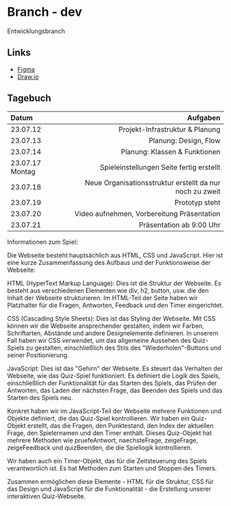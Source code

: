 # Branch - dev
Entwicklungsbranch

## Links
- [Figma](https://www.figma.com/file/2BKPjRQVSBAR97niuKhUCq/Quiz-Version-1?type=design&node-id=0-1&mode=design&t=PkKFhdvKvjuMkRe5-0)
- [Draw.io](https://app.diagrams.net/#Hkarimkarimson%2Fquiz%2Fdev%2FquizJavaScript.drawio)

## Tagebuch
| Datum | Aufgaben |
|:--       | ---:   |
|23.07.12| Projekt-Infrastruktur & Planung |
|23.07.13| Planung: Design, Flow |
|23.07.14| Planung: Klassen & Funktionen |
|23.07.17 Montag | Spieleinstellungen Seite fertig erstellt|
|23.07.18| Neue Organisationsstruktur erstellt da nur noch zu zweit |
|23.07.19| Prototyp steht |
|23.07.20| Video aufnehmen, Vorbereitung Präsentation |
|23.07.21| Präsentation ab 9:00 Uhr |

Informationen zum Spiel:

Die Webseite besteht hauptsächlich aus HTML, CSS und JavaScript. Hier ist eine kurze Zusammenfassung des Aufbaus und der Funktionsweise der Webseite:

HTML (HyperText Markup Language): Dies ist die Struktur der Webseite. Es besteht aus verschiedenen Elementen wie div, h2, button, usw. die den Inhalt der Webseite strukturieren. Im HTML-Teil der Seite haben wir Platzhalter für die Fragen, Antworten, Feedback und den Timer eingerichtet.

CSS (Cascading Style Sheets): Dies ist das Styling der Webseite. Mit CSS können wir die Webseite ansprechender gestalten, indem wir Farben, Schriftarten, Abstände und andere Designelemente definieren. In unserem Fall haben wir CSS verwendet, um das allgemeine Aussehen des Quiz-Spiels zu gestalten, einschließlich des Stils des "Wiederholen"-Buttons und seiner Positionierung.

JavaScript: Dies ist das "Gehirn" der Webseite. Es steuert das Verhalten der Webseite, wie das Quiz-Spiel funktioniert. Es definiert die Logik des Spiels, einschließlich der Funktionalität für das Starten des Spiels, das Prüfen der Antworten, das Laden der nächsten Frage, das Beenden des Spiels und das Starten des Spiels neu.

Konkret haben wir im JavaScript-Teil der Webseite mehrere Funktionen und Objekte definiert, die das Quiz-Spiel kontrollieren. Wir haben ein Quiz-Objekt erstellt, das die Fragen, den Punktestand, den Index der aktuellen Frage, den Spielernamen und den Timer enthält. Dieses Quiz-Objekt hat mehrere Methoden wie pruefeAntwort, naechsteFrage, zeigeFrage, zeigeFeedback und quizBeenden, die die Spiellogik kontrollieren.

Wir haben auch ein Timer-Objekt, das für die Zeitsteuerung des Spiels verantwortlich ist. Es hat Methoden zum Starten und Stoppen des Timers.

Zusammen ermöglichen diese Elemente - HTML für die Struktur, CSS für das Design und JavaScript für die Funktionalität - die Erstellung unserer interaktiven Quiz-Webseite.
